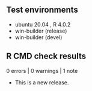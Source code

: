 ## Test environments
* ubuntu 20.04 , R 4.0.2
* win-builder (release)
* win-builder (devel)

## R CMD check results

0 errors | 0 warnings | 1 note

* This is a new release.
